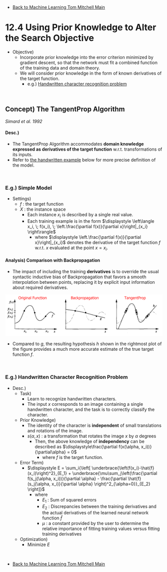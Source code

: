 * [Back to Machine Learning Tom Mitchell Main](../../main.md)

# 12.4 Using Prior Knowledge to Alter the Search Objective
- Objective)
  - Incorporate prior knowledge into the error criterion minimized by gradient descent, so that the network must fit a combined function of the training data and domain theory.
  - We will consider prior knowledge in the form of known derivatives of the target function.
    - e.g.) [Handwritten character recognition problem](#eg-handwritten-character-recognition-problem)

<br>

## Concept) The TangentProp Algorithm
*Simard et al. 1992*
#### Desc.)
- The TangentProp Algorithm accommodates **domain knowledge expressed as derivatives of the target function** w.r.t. transformations of its inputs.
- Refer to [the handwritten example](#eg-handwritten-character-recognition-problem) below for more precise definition of the model.

<br>

### E.g.) Simple Model
- Settings)
  - $f$ : the target function
  - $X$ : the instance space
    - Each instance $x_i$ is described by a single real value.
    - Each training example is in the form $`\displaystyle \left\langle x_i, \; f(x_i), \; \left.\frac{\partial f(x)}{\partial x}\right|_{x_i} \right\rangle`$
      - where $`\displaystyle \left.\frac{\partial f(x)}{\partial x}\right|_{x_i}`$ denotes the derivative of the target function $f$ w.r.t. $x$ evaluated at the point $x=x_i$.

#### Analysis) Comparison with Backpropagation
- The impact of including the training **derivatives** is to override the usual syntactic inductive bias of Backpropagation that favors a smooth interpolation between points, replacing it by explicit input information about required derivatives.   

![](images/001.png)

- Compared to $g$, the resulting hypothesis $h$ shown in the rightmost plot of the figure provides a much more accurate estimate of the true target function $f$.

<br>

### E.g.) Handwritten Character Recognition Problem
- Desc.)
  - Task)
    - Learn to recognize handwritten characters.
    - The input $x$ corresponds to an image containing a single handwritten character, and the task is to correctly classify the character.
  - Prior Knowledge)
    - The identity of the character is **independent** of small translations and rotations of the image.
    - $s(\alpha, x)$ : a transformation that rotates the image $x$ by $\alpha$ degrees
      - Then, the above knowledge of **independency** can be described as $`\displaystyle\frac{\partial f(x(\alpha, x_i))}{\partial\alpha} = 0`$
        - where $f$ is the target function.
  - Error Term)
    - $`\displaystyle E = \sum_i{\left[ \underbrace{\left(f(x_i)-\hat{f}(x_i)\right)^2}_{E_1} + \underbrace{\mu\sum_j\left(\frac{\partial f(s_j(\alpha, x_i))}{\partial \alpha} - \frac{\partial \hat{f}(s_j(\alpha, x_i)}{\partial \alpha} \right)^2_{\alpha=0}}_{E_2}  \right]}`$
      - where
        - $E_1$ : Sum of squared errors
        - $E_2$ : Discrepancies between the training derivatives and the actual derivatives of the learned neural network function $\hat{f}$
        - $\mu$ : a constant provided by the user to determine the relative importance of fitting training values versus fitting training derivatives
  - Optimization)
    - Minimize $E$






<br>

* [Back to Machine Learning Tom Mitchell Main](../../main.md)